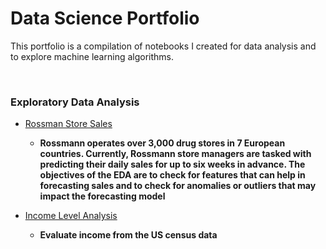 # Data Science Portfolio

This portfolio is a compilation of notebooks I created for data analysis and to explore machine learning algorithms.

<br/>

### Exploratory Data Analysis

- [Rossman Store Sales](https://github.com/darkMatterChimpanzee/Data-Science-Portfolio/tree/main/EDA/rossman%20store%20sales)

    - **Rossmann operates over 3,000 drug stores in 7 European countries. Currently, Rossmann store managers are tasked with predicting their daily sales for up to six weeks in advance. The objectives of the EDA are to check for features that can help in forecasting sales and to check for anomalies or outliers that may impact the forecasting model**


- [Income Level Analysis](https://github.com/darkMatterChimpanzee/Data-Science-Portfolio/tree/main/EDA/Income%20Level%20Analysis)
    - **Evaluate income from the US census data**

[//]: # (- Sentiment Analysis)

[//]: # ()
[//]: # ()
[//]: # (- Chatbots)

[//]: # ()
[//]: # ()
[//]: # (- Recommendation System)

[//]: # ()
[//]: # ()
[//]: # (- Risk Analysis)

[//]: # ()
[//]: # ()
[//]: # (- Real Time Analytics)

[//]: # ()
[//]: # ()
[//]: # (- Consumer Analytics)

[//]: # ()
[//]: # ()
[//]: # (- Customer Data Management)

[//]: # ()
[//]: # ()
[//]: # (- Fraud Detection)

[//]: # ()
[//]: # ()
[//]: # (- Algorithmic Trading)

[//]: # ()
[//]: # ()
[//]: # (- Fake News Detection)

[//]: # ()
[//]: # ()
[//]: # (- Customer Churn Prediction)

[//]: # ()
[//]: # ()
[//]: # (- House Price Prediction)

[//]: # ()
[//]: # ()
[//]: # (- Email Spam Detection)

[//]: # ()
[//]: # ()
[//]: # (- Facial Recognition)

[//]: # ()
[//]: # ()
[//]: # (- Object Detection and Tracking)

[//]: # ()
[//]: # ()
[//]: # (- Human Emotion and Gesture Detection )
